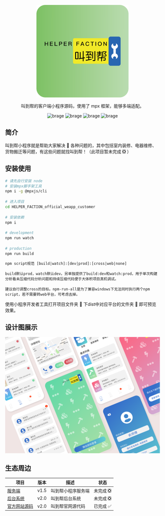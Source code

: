 <p align="center">
    <a href="#">
        <img alt="叫到帮" src="https://raw.githubusercontent.com/Sanzro-Lee/HELPER_FACTION_official_weapp_customer/master/images/%E5%8F%AB%E5%88%B0%E5%B8%AELOGO%20-%2001.png" width="300">
    </a>
</p>

<p align="center">
    叫到帮的客户端小程序源码，使用了 mpx 框架，能够多端适配。
</p>

<p align="center">
    <img alt="brage" src="https://img.shields.io/github/issues/Sanzro-Lee/HELPER_FACTION_official_weapp_customer" width="auto">
    <img alt="brage" src="https://img.shields.io/github/forks/Sanzro-Lee/HELPER_FACTION_official_weapp_customer" width="auto">
    <img alt="brage" src="https://img.shields.io/github/stars/Sanzro-Lee/HELPER_FACTION_official_weapp_customer" width="auto">
    <img alt="brage" src="https://img.shields.io/github/license/Sanzro-Lee/HELPER_FACTION_official_weapp_customer" width="auto">
</p>

## 简介

叫到帮小程序就是帮助大家解决 🧰 各种问题的，其中包括室内装修、电器维修、货物搬迁等问题，有这些问题就找叫到帮！（此项目暂未完成 ❎ ）

<!-- ## 扫码体验

<img alt="叫到帮客户端二维码" src="https://github.com/helperfaction/image/Qrcode.png" width="200"> -->

## 安装使用

```bash
# 请先自行安装 node
# 安装mpx脚手架工具
npm i -g @mpxjs/cli

# 进入项目
cd HELPER_FACTION_official_weapp_customer

# 安装依赖
npm i

# development
npm run watch

# production
npm run build
```

```
npm script规范 [build|watch]:[dev|prod]:[cross|web|none]

build默认prod，watch默认dev。另单独提供了build:dev和watch:prod，用于单次构建分析看未压缩代码分析问题和持续压缩代码便于大体积项目真机调试。

建议自行调整cross的目标。npm-run-all是为了兼容windows下无法同时执行两个npm script，若不需要转web平台，可考虑去掉。
```

使用小程序开发者工具打开项目文件夹 📁 下dist中对应平台的文件夹 📁 即可预览效果。

<!-- ## 文档

https://helperfaction.github.io/docs -->

## 设计图展示

<img alt="设计图展示" src="https://raw.githubusercontent.com/Sanzro-Lee/HELPER_FACTION_official_weapp_customer/master/images/%E5%8F%AB%E5%88%B0%E5%B8%AE_ui_design.png" width="auto">

## 生态周边

|项目|版本|描述|状态|
|--|--|--|--|
|[服务端](https://github.com/Sanzro-Lee/HELPER_FACTION_official_weapp_service/tree/master)|v1.5|叫到帮小程序服务端|未完成 ❎|
|[后台系统](https://github.com/Sanzro-Lee/HELPER_FACTION_official_background_management_system)|v2.0|叫到帮后台系统|未完成 ❎|
|[官方网站源码](https://github.com/Sanzro-Lee/HELPER_FACTION_official_website)|v2.0|叫到帮官网源代码|已完成 ✅|
